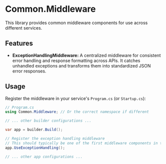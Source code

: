 # Common.Middleware

This library provides common middleware components for use across different services.

## Features

*   **ExceptionHandlingMiddleware:** A centralized middleware for consistent error handling and response formatting across APIs. It catches unhandled exceptions and transforms them into standardized JSON error responses.

## Usage

Register the middleware in your service's `Program.cs` (or `Startup.cs`):

```csharp
// Program.cs
using Common.Middleware; // Or the correct namespace if different

// ... other builder configurations ...

var app = builder.Build();

// Register the exception handling middleware
// This should typically be one of the first middleware components in the pipeline
app.UseExceptionHandling();

// ... other app configurations ...
```
